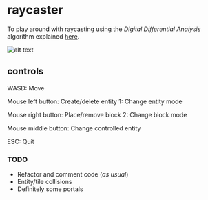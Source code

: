 # raycaster

To play around with raycasting using the *Digital Differential Analysis* algorithm explained [here](https://lodev.org/cgtutor/raycasting.html).

![alt text](https://github.com/schismic/raycaster/blob/main/bin/res/raycaster.gif "casting some rays")

## controls
WASD: Move

Mouse left button: Create/delete entity 1: Change entity mode

Mouse right button: Place/remove block 2: Change block mode

Mouse middle button: Change controlled entity

ESC: Quit

### TODO
- Refactor and comment code (*as usual*)
- Entity/tile collisions
- Definitely some portals
